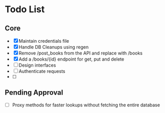 # Todo List

## Core
- [x] Maintain credentials file
- [x] Handle DB Cleanups using regen
- [x] Remove /post_books from the API and replace with /books
- [x] Add a /books/{id} endpoint for get, put and delete
- [ ] Design interfaces
- [ ] Authenticate requests
- [ ]

## Pending Approval
- [ ] Proxy methods for faster lookups without fetching the entire database
